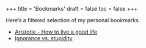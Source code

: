 +++
title = 'Bookmarks'
draft = false
toc = false
+++

Here’s a filtered selection of my personal bookmarks.

- [Aristotle - How to live a good life](https://ralphammer.com/aristotle-how-to-live-a-good-life/)
- [Ignorance vs. stupidity](https://woodybelangia.com/2014/09/08/ignorance-vs-stupidity/)
